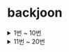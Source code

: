 # backjoon


<details markdown="1">
<summary> 1번 ~ 10번 </summary>

1. [Hello World](https://github.com/ahnjisu/backjoon/blob/master/java/2557.java)
2. [강한친구 대한육군](https://github.com/ahnjisu/backjoon/blob/master/java/10718.java)
3. [고양이 출력](https://github.com/ahnjisu/backjoon/blob/master/java/10171.java)
4. [강아지 출력](https://github.com/ahnjisu/backjoon/blob/master/java/10172.java)
5. [A+B](https://github.com/ahnjisu/backjoon/blob/master/java/1000.java)
6. [A-B](https://github.com/ahnjisu/backjoon/blob/master/java/1001.java)
7. [AxB](https://github.com/ahnjisu/backjoon/blob/master/java/10998.java)
8. [A/B](https://github.com/ahnjisu/backjoon/blob/master/java/1008.java)
9. [사칙연산](https://github.com/ahnjisu/backjoon/blob/master/java/10869.java)
10. [나머지](https://github.com/ahnjisu/backjoon/blob/master/java/10430.java)
</details>

<details markdown="1">
<summary> 11번 ~ 20번 </summary>

11. [곱셈](https://github.com/ahnjisu/backjoon/blob/master/java/2588.java)
12. [두 수 비교하기](https://github.com/ahnjisu/backjoon/blob/master/java/1330.java)
13. [시험 성적](https://github.com/ahnjisu/backjoon/blob/master/java/9498.java)
14. [윤년](https://github.com/ahnjisu/backjoon/blob/master/java/2753.java)
</details>

